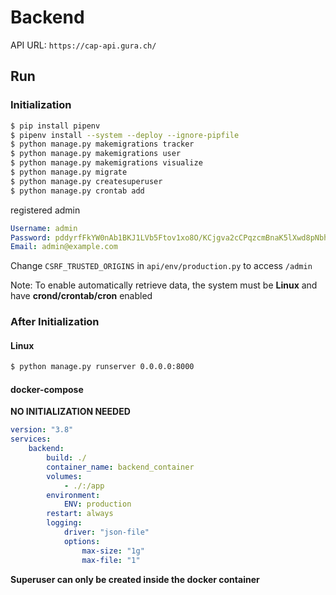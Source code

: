 # Backend
API URL: `https://cap-api.gura.ch/`

## Run

### Initialization

```bash
$ pip install pipenv
$ pipenv install --system --deploy --ignore-pipfile
$ python manage.py makemigrations tracker
$ python manage.py makemigrations user
$ python manage.py makemigrations visualize
$ python manage.py migrate
$ python manage.py createsuperuser
$ python manage.py crontab add
```

registered admin
```yaml
Username: admin
Password: pddyrfFkYW0nAb1BKJ1LVb5Ftov1xo8O/KCjgva2cCPqzcmBnaK5lXwd8pNbhMBe
Email: admin@example.com
```

Change `CSRF_TRUSTED_ORIGINS` in `api/env/production.py` to access `/admin`

Note: To enable automatically retrieve data, the system must be **Linux** and have **crond/crontab/cron** enabled

### After Initialization

#### Linux

```bash
$ python manage.py runserver 0.0.0.0:8000
```

#### docker-compose

**NO INITIALIZATION NEEDED**

```yaml
version: "3.8"
services:
    backend:
        build: ./
        container_name: backend_container
        volumes:
            - ./:/app
        environment:
            ENV: production
        restart: always
        logging:
            driver: "json-file"
            options:
                max-size: "1g"
                max-file: "1"
```

**Superuser can only be created inside the docker container**